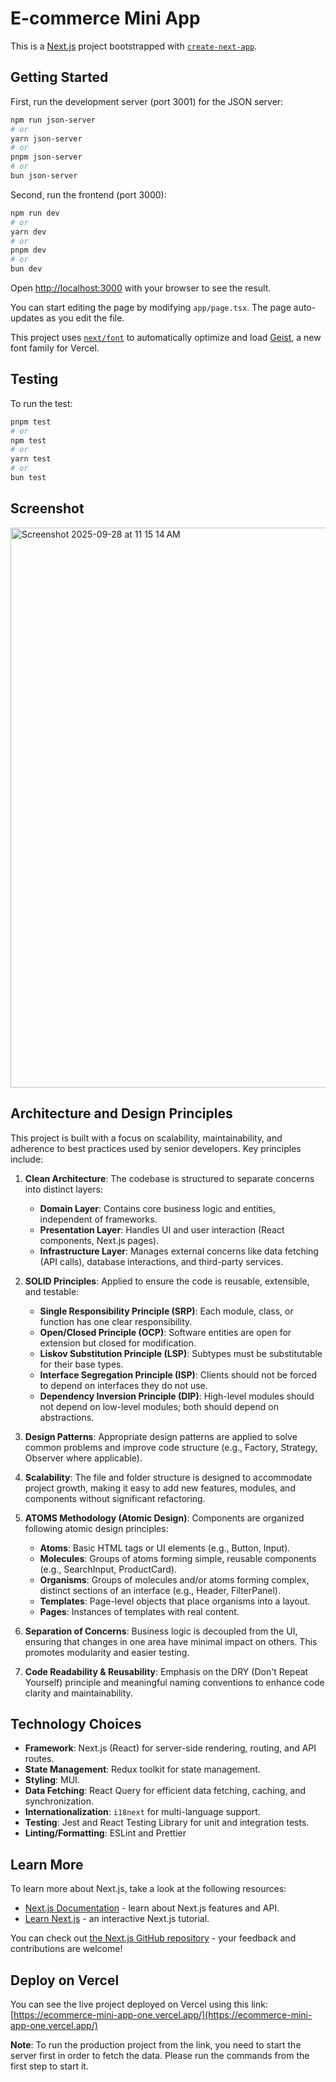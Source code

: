 # E-commerce Mini App

This is a [Next.js](https://nextjs.org) project bootstrapped with [`create-next-app`](https://nextjs.org/docs/app/api-reference/cli/create-next-app).

## Getting Started

First, run the development server (port 3001) for the JSON server:

```bash
npm run json-server
# or
yarn json-server
# or
pnpm json-server
# or
bun json-server
```

Second, run the frontend (port 3000):

```bash
npm run dev
# or
yarn dev
# or
pnpm dev
# or
bun dev
```

Open [http://localhost:3000](http://localhost:3000) with your browser to see the result.

You can start editing the page by modifying `app/page.tsx`. The page auto-updates as you edit the file.

This project uses [`next/font`](https://nextjs.org/docs/app/building-your-application/optimizing/fonts) to automatically optimize and load [Geist](https://vercel.com/font), a new font family for Vercel.

## Testing

To run the test:

```bash
pnpm test
# or
npm test
# or
yarn test
# or
bun test
```
## Screenshot
<img width="1916" height="896" alt="Screenshot 2025-09-28 at 11 15 14 AM" src="https://github.com/user-attachments/assets/b3482a38-153a-4269-abb0-19497da56932" />


## Architecture and Design Principles

This project is built with a focus on scalability, maintainability, and adherence to best practices used by senior developers. Key principles include:

1.  **Clean Architecture**: The codebase is structured to separate concerns into distinct layers:
    *   **Domain Layer**: Contains core business logic and entities, independent of frameworks.
    *   **Presentation Layer**: Handles UI and user interaction (React components, Next.js pages).
    *   **Infrastructure Layer**: Manages external concerns like data fetching (API calls), database interactions, and third-party services.

2.  **SOLID Principles**: Applied to ensure the code is reusable, extensible, and testable:
    *   **Single Responsibility Principle (SRP)**: Each module, class, or function has one clear responsibility.
    *   **Open/Closed Principle (OCP)**: Software entities are open for extension but closed for modification.
    *   **Liskov Substitution Principle (LSP)**: Subtypes must be substitutable for their base types.
    *   **Interface Segregation Principle (ISP)**: Clients should not be forced to depend on interfaces they do not use.
    *   **Dependency Inversion Principle (DIP)**: High-level modules should not depend on low-level modules; both should depend on abstractions.

3.  **Design Patterns**: Appropriate design patterns are applied to solve common problems and improve code structure (e.g., Factory, Strategy, Observer where applicable).

4.  **Scalability**: The file and folder structure is designed to accommodate project growth, making it easy to add new features, modules, and components without significant refactoring.

5.  **ATOMS Methodology (Atomic Design)**: Components are organized following atomic design principles:
    *   **Atoms**: Basic HTML tags or UI elements (e.g., Button, Input).
    *   **Molecules**: Groups of atoms forming simple, reusable components (e.g., SearchInput, ProductCard).
    *   **Organisms**: Groups of molecules and/or atoms forming complex, distinct sections of an interface (e.g., Header, FilterPanel).
    *   **Templates**: Page-level objects that place organisms into a layout.
    *   **Pages**: Instances of templates with real content.

6.  **Separation of Concerns**: Business logic is decoupled from the UI, ensuring that changes in one area have minimal impact on others. This promotes modularity and easier testing.

7.  **Code Readability & Reusability**: Emphasis on the DRY (Don't Repeat Yourself) principle and meaningful naming conventions to enhance code clarity and maintainability.

## Technology Choices

*   **Framework**: Next.js (React) for server-side rendering, routing, and API routes.
*   **State Management**: Redux toolkit for state management.
*   **Styling**: MUI.
*   **Data Fetching**: React Query for efficient data fetching, caching, and synchronization.
*   **Internationalization**: `i18next` for multi-language support.
*   **Testing**: Jest and React Testing Library for unit and integration tests.
*   **Linting/Formatting**: ESLint and Prettier

## Learn More

To learn more about Next.js, take a look at the following resources:

- [Next.js Documentation](https://nextjs.org/docs) - learn about Next.js features and API.
- [Learn Next.js](https://nextjs.org/learn) - an interactive Next.js tutorial.

You can check out [the Next.js GitHub repository](https://github.com/vercel/next.js) - your feedback and contributions are welcome!

## Deploy on Vercel

You can see the live project deployed on Vercel using this link: [https://ecommerce-mini-app-one.vercel.app/](https://ecommerce-mini-app-one.vercel.app/)


**Note**:
To run the production project from the link, you need to start the server first in order to fetch the data. Please run the commands from the first step to start it.

